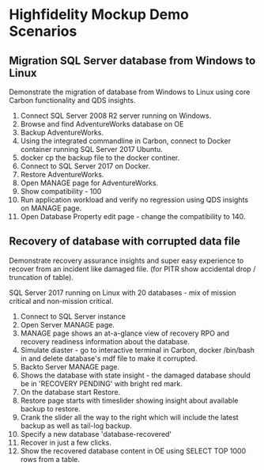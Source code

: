 # Highfidelity Mockup Demo Scenarios

## Migration SQL Server database from Windows to Linux

Demonstrate the migration of database from Windows to Linux using core Carbon functionality and QDS insights.

1. Connect SQL Server 2008 R2 server running on Windows.
2. Browse and find AdventureWorks database on OE 
3. Backup AdventureWorks.
4. Using the integrated commandline in Carbon, connect to Docker container running SQL Server 2017 Ubuntu.
5. docker cp the backup file to the docker continer.
6. Connect to SQL Server 2017 on Docker.
7. Restore AdventureWorks.
8. Open MANAGE page for AdventureWorks.
9. Show compatibility - 100
10. Run application workload and verify no regression using QDS insights on MANAGE page.
11. Open Database Property edit page - change the compatibility to 140.

## Recovery of database with corrupted data file

Demonstrate recovery assurance insights and super easy experience to recover from an incident like damaged file. (for PITR show accidental drop / truncation of table).

SQL Server 2017 running on Linux with 20 databases - mix of mission critical and non-mission critical.

1. Connect to SQL Server instance
2. Open Server MANAGE page.
3. MANAGE page shows an at-a-glance view of recovery RPO and recovery readiness information about the database.
4. Simulate diaster - go to interactive terminal in Carbon, docker /bin/bash in and delete database's mdf file to make it corrupted.
5. Backto Server MANAGE page.
6. Shows the database with state insight - the damaged database should be in 'RECOVERY PENDING' with bright red mark.
7. On the database start Restore.
8. Restore page starts with timeslider showing insight about available backup to restore.
9. Crank the slider all the way to the right which will include the latest backup as well as tail-log backup.
10. Specify a new database 'database-recovered'
11. Recover in just a few clicks.
12. Show the recovered database content in OE using SELECT TOP 1000 rows from a table.


 
